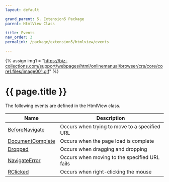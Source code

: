 ```yaml
---
layout: default

grand_parent: 5. Extension5 Package
parent: HtmlView Class

title: Events
nav_order: 3
permalink: /package/extension5/htmlview/events

---
```

{% assign img1 = "https://biz-collections.com/support/webpages/html/onlinemanual/browser/crs/core/core1.files/image001.gif" %}


# {{ page.title }}

The following events are defined in the HtmlView class.

|Name       | Description   |
|----------	|---------------|
|[BeforeNavigate](/package/extension5/htmlview/events/beforenavigate) |Occurs when trying to move to a specified URL |
|[DocumentComplete](/package/extension5/htmlview/events/documentcomplete) |Occurs when the page load is complete |
|[Dropped](/package/extension5/htmlview/events/dropped) |Occurs when dragging and dropping |
|[NavigateError](/package/extension5/htmlview/events/navigateerror) |Occurs when moving to the specified URL fails |
|[RClicked](/package/extension5/htmlview/events/rclicked) |Occurs when right-clicking the mouse |
